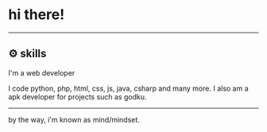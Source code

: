 # hi there!
----
## ⚙ skills
I'm a web developer

I code python, php, html, css, js, java, csharp and many more.
I also am a apk developer for projects such as godku.

-----

by the way, i'm known as mind/mindset.
